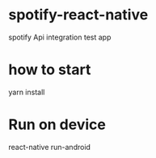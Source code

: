# spotify-react-native
spotify Api integration test app

# how to start 
yarn install

# Run on device 
react-native run-android 

